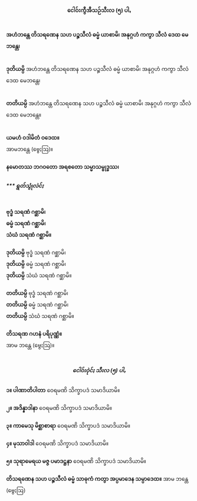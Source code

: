 <h4 style="text-align:center">ငေါဝ်းကွီအီသဉ်သီးလ (၅) ပါꩻ</h4>
<br>
<strong>အဟံဘန္တေ တိသရဏေန သဟ ပဉ္စသီလံ ဓမ္မံ ယာစာမိ၊ အနုဂ္ဂဟံ ကကွာ သီလံ ဒေထ မေဘန္တေ၊</strong><br><br>
    
<strong>ဒုတိယမ္ပိ</strong> အဟံဘန္တေ တိသရဏေန သဟ ပဉ္စသီလံ ဓမ္မံ ယာစာမိ၊ အနုဂ္ဂဟံ ကကွာ သီလံ ဒေထ မေဘန္တေ၊<br><br>
    
<strong>တတိယမ္ပိ</strong> အဟံဘန္တေ တိသရဏေန သဟ ပဉ္စသီလံ ဓမ္မံ ယာစာမိ၊ အနုဂ္ဂဟံ ကကွာ သီလံ ဒေထ မေဘန္တေ။<br><br>

<strong>ယမဟံ ဝဒါမိတံ ဝဒေထ။</strong><br> အာမဘန္တေ (ဗွေႏဩ)။
<br><br>
<strong>နမောတဿ ဘဂဝတော အရစတော သမ္မာသမ္ဗုဒ္ဓဿ၊</strong><br>
<h5>*** ရွတ်သွုံလဲင်ႏ</h5>
<br>
<strong>ဗုဒ္ဓံ သရဏံ ဂစ္ဆာမိ၊</strong><br>
<strong>ဓမ္မံ သရဏံ ဂစ္ဆာမိ၊</strong><br>
<strong>သံဃံ သရဏံ ဂစ္ဆာမိ။</strong><br>
<br>
<strong>ဒုတိယမ္ပိ</strong> ဗုဒ္ဓံ သရဏံ ဂစ္ဆာမိ၊<br>
<strong>ဒုတိယမ္ပိ</strong> ဓမ္မံ သရဏံ ဂစ္ဆာမိ၊<br>
<strong>ဒုတိယမ္ပိ</strong> သံဃံ သရဏံ ဂစ္ဆာမိ။<br>
<br>
<strong>တတိယမ္ပိ</strong> ဗုဒ္ဓံ သရဏံ ဂစ္ဆာမိ၊<br>
<strong>တတိယမ္ပိ</strong> ဓမ္မံ သရဏံ ဂစ္ဆာမိ၊<br>
<strong>တတိယမ္ပိ</strong> သံဃံ သရဏံ ဂစ္ဆာမိ။<br>
<br>
<strong>တိသရဏ ဂဟနံ ပရိပုဏ္ဏံ။</strong><br>
အာမ ဘန္တေ (ဗွေႏဩ)။<br><br>

<h5 style="text-align:center">ငေါဝ်းဝုဲင်ႏ သီးလ (၅) ပါꩻ</h5>
<strong>၁။ ပါဏာတိပါတာ</strong> ဝေရမဏိ သိက္ခာပဒံ သမာဒိယာမိ။<br>
<br>
<strong>၂။ အဒိန္နာဒါနာ</strong> ဝေရမဏိ သိက္ခာပဒံ သမာဒိယာမိ။<br>
<br>
<strong>၃။ ကာမေသု မိစ္ဆာစာရာ</strong> ဝေရမဏိ သိက္ခာပဒံ သမာဒိယာမိ။<br>
<br>
<strong>၄။ မုသာဝါဒါ</strong> ဝေရမဏိ သိက္ခာပဒံ သမာဒိယာမိ။<br>
<br>
<strong>၅။ သုရာမေရယ မဇ္ဇ ပမာဒဋ္ဌနာ</strong> ဝေရမဏိ သိက္ခာပဒံ သမာဒိယာမိ။<br>
<br>
<strong>တိသရဏေန သဟ ပဉ္စသီလံ ဓမ္မံ သာဓုကံ ကတွာ အပ္ပမာဒေန သမ္ပာဒေထ။</strong>
အာမ ဘန္တေ (ဗွေႏဩ)